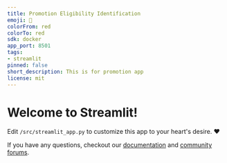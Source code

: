 ```yaml
---
title: Promotion Eligibility Identification
emoji: 🚀
colorFrom: red
colorTo: red
sdk: docker
app_port: 8501
tags:
- streamlit
pinned: false
short_description: This is for promotion app
license: mit
---
```


# Welcome to Streamlit!

Edit `/src/streamlit_app.py` to customize this app to your heart's desire. :heart:

If you have any questions, checkout our [documentation](https://docs.streamlit.io) and [community
forums](https://discuss.streamlit.io).
